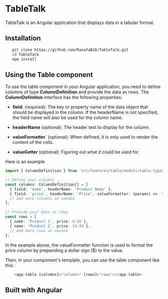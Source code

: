 # TableTalk

TableTalk is an Angular application that displays data in a tabular format.

## Installation
```bash
   git clone https://github.com/RanafaB18/TableTalk.git
   cd TableTalk
   npm install
```

## Using the Table component
To use the table component in your Angular application, you need to define columns of type 
**ColumnDefinition**
 and provide the data as rows. The 
**ColumnDefinition**
 interface has the following properties:
 * **field**: (required): The key or property name of the data object that should be displayed in the column. If the headerName is not specified, the field name will also be used for the column name.
* **headerName**
 (optional): The header text to display for the column.

* **valueFormatter**` (optional): When defined, it is only used to render the content of the cells.

* **valueGetter**
 (optional): Figuring out what it could be used for.

Here is an example
```typescript
import { ColumnDefinition } from 'src/features/table/models/table.types';

// Define your columns
const columns: ColumnDefinition[] = [
  { field: 'name', headerName: 'Product Name' },
  { field: 'price', headerName: 'Price', valueFormatter: (params) => `$${params.price}` },
  // Add more columns as needed
];

// Provide your data as rows
const rows = [
  { name: 'Product 1', price: 9.99 },
  { name: 'Product 2', price: 14.99 },
  // Add more rows as needed
];
```
In the example above, the 
valueFormatter function is used to format the 
price column by prepending a dollar sign ($) to the value.

Then, in your component's template, you can use the table component like this:
```typescript
    <app-table [columns]="columns" [rows]="rows"></app-table>
```

## Built with Angular